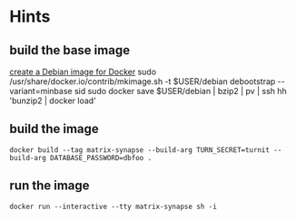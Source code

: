 # Hints
## build the base image
[create a Debian image for Docker](https://wiki.debian.org/Cloud/CreateDockerImage)
    sudo /usr/share/docker.io/contrib/mkimage.sh -t $USER/debian debootstrap --variant=minbase sid
    sudo docker save $USER/debian | bzip2 | pv | ssh hh 'bunzip2 | docker load'

## build the image
	docker build --tag matrix-synapse --build-arg TURN_SECRET=turnit --build-arg DATABASE_PASSWORD=dbfoo .
## run the image
	docker run --interactive --tty matrix-synapse sh -i  
